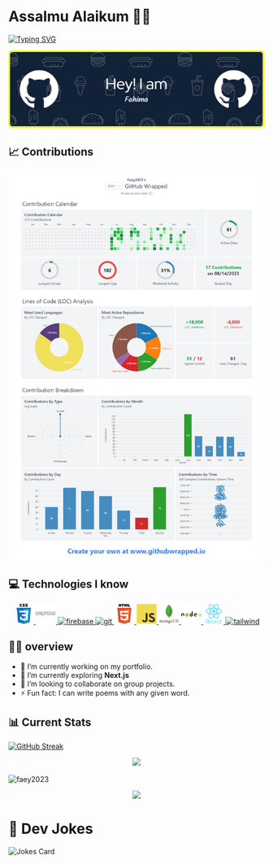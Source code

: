 
# Assalmu Alaikum 👋🏼 
[![Typing SVG](https://readme-typing-svg.demolab.com?font=Fira+Code&weight=500&size=30&pause=1000&color=000000&random=false&width=435&lines=I+am+Fahima+Akhter;I+am+a+MERN+Stack+Developer)](https://git.io/typing-svg)

![Banner!](</assets/github-header-image.png>)

## 📈 Contributions
![contribution chart!](</assets/github-wrapped%20(1).png>)

## 💻 Technologies I know
<!-- ![html5!](/assets/logos/html.png)
![css!](/assets/logos/css.png)
![tailwind!](/assets/logos/tailwind.png)
![javascript!](/assets/logos/javascript.png)
![firebase!](/assets/logos/firebase.png)
![react!](/assets/logos/react.png)
![mongo-db!](/assets/logos/mongo-db.png) -->

<!--  -->
<p align="center"> <a href="https://www.w3schools.com/css/" target="_blank" rel="noreferrer"> <img src="https://raw.githubusercontent.com/devicons/devicon/master/icons/css3/css3-original-wordmark.svg" alt="css3" width="40" height="40"/> </a> <a href="https://expressjs.com" target="_blank" rel="noreferrer"> <img src="https://raw.githubusercontent.com/devicons/devicon/master/icons/express/express-original-wordmark.svg" alt="express" width="40" height="40"/> </a> <a href="https://firebase.google.com/" target="_blank" rel="noreferrer"> <img src="https://www.vectorlogo.zone/logos/firebase/firebase-icon.svg" alt="firebase" width="40" height="40"/> </a> <a href="https://git-scm.com/" target="_blank" rel="noreferrer"> <img src="https://www.vectorlogo.zone/logos/git-scm/git-scm-icon.svg" alt="git" width="40" height="40"/> </a> <a href="https://www.w3.org/html/" target="_blank" rel="noreferrer"> <img src="https://raw.githubusercontent.com/devicons/devicon/master/icons/html5/html5-original-wordmark.svg" alt="html5" width="40" height="40"/> </a> <a href="https://developer.mozilla.org/en-US/docs/Web/JavaScript" target="_blank" rel="noreferrer"> <img src="https://raw.githubusercontent.com/devicons/devicon/master/icons/javascript/javascript-original.svg" alt="javascript" width="40" height="40"/> </a> <a href="https://www.mongodb.com/" target="_blank" rel="noreferrer"> <img src="https://raw.githubusercontent.com/devicons/devicon/master/icons/mongodb/mongodb-original-wordmark.svg" alt="mongodb" width="40" height="40"/> </a> <a href="https://nodejs.org" target="_blank" rel="noreferrer"> <img src="https://raw.githubusercontent.com/devicons/devicon/master/icons/nodejs/nodejs-original-wordmark.svg" alt="nodejs" width="40" height="40"/> </a> <a href="https://reactjs.org/" target="_blank" rel="noreferrer"> <img src="https://raw.githubusercontent.com/devicons/devicon/master/icons/react/react-original-wordmark.svg" alt="react" width="40" height="40"/> </a> <a href="https://tailwindcss.com/" target="_blank" rel="noreferrer"> <img src="https://www.vectorlogo.zone/logos/tailwindcss/tailwindcss-icon.svg" alt="tailwind" width="40" height="40"/> </a> </p>

## 👩‍💻 overview

- 🔭 I’m currently working on my portfolio.
- 🌱 I’m currently exploring **Next.js**
- 👯 I’m looking to collaborate on group projects.
- ⚡ Fun fact: I can write poems with any given word.

## 📊 Current Stats

<a align="center" href="https://git.io/streak-stats"><img src="https://github-readme-streak-stats.herokuapp.com?user=Faey2023&theme=cobalt" alt="GitHub Streak" /></a>

<div align="center">
  
![](http://github-profile-summary-cards.vercel.app/api/cards/stats?username=faey2023&theme=bear)

</div>

<p><img align="center" src="https://github-readme-stats.vercel.app/api/top-langs?username=faey2023&show_icons=true&locale=en&layout=compact" alt="faey2023" /></p>

<div align="center">
  
![](http://github-profile-summary-cards.vercel.app/api/cards/profile-details?username=faey2023&theme=bear)

</div>

# 🤭 Dev Jokes
![Jokes Card](https://readme-jokes.vercel.app/api?hideBorder)

<!-- ![](http://github-profile-summary-cards.vercel.app/api/cards/most-commit-language?username=faey2023&theme=bear) -->



<!-- <p>&nbsp;<img align="center" src="https://github-readme-stats.vercel.app/api?username=faey2023&show_icons=true&locale=en" alt="faey2023" /></p> -->



<!-- ## Achievements -->

<!-- <p align="left"> <img src="https://komarev.com/ghpvc/?username=faey2023&label=Profile%20views&color=0e75b6&style=flat" alt="faey2023" /> </p> -->

<!-- <p align="left"> <a href="https://github.com/ryo-ma/github-profile-trophy"><img src="https://github-profile-trophy.vercel.app/?username=faey2023" alt="faey2023" /></a></p> -->









